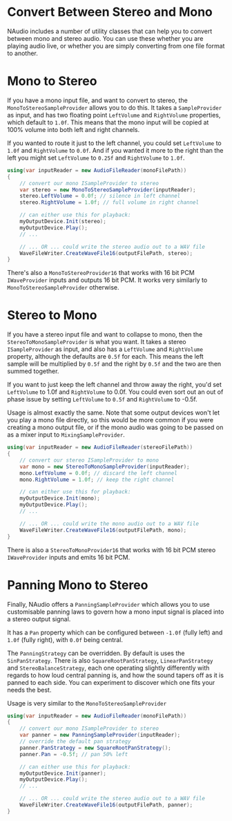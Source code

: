 # Convert Between Stereo and Mono

NAudio includes a number of utility classes that can help you to convert between mono and stereo audio. You can use these whether you are playing audio live, or whether you are simply converting from one file format to another.

# Mono to Stereo

If you have a mono input file, and want to convert to stereo, the `MonoToStereoSampleProvider` allows you to do this. It takes a `SampleProvider` as input, and has two floating point `LeftVolume` and `RightVolume` properties, which default to `1.0f`. This means that the mono input will be copied at 100% volume into both left and right channels.

If you wanted to route it just to the left channel, you could set `LeftVolume` to `1.0f` and `RightVolume` to `0.0f`. And if you wanted it more to the right than the left you might set `LeftVolume` to `0.25f` and `RightVolume` to `1.0f`.

```c#
using(var inputReader = new AudioFileReader(monoFilePath))
{
    // convert our mono ISampleProvider to stereo
    var stereo = new MonoToStereoSampleProvider(inputReader);
    stereo.LeftVolume = 0.0f; // silence in left channel
    stereo.RightVolume = 1.0f; // full volume in right channel

    // can either use this for playback:
    myOutputDevice.Init(stereo);
    myOutputDevice.Play();
    // ...

    // ... OR ... could write the stereo audio out to a WAV file
    WaveFileWriter.CreateWaveFile16(outputFilePath, stereo);
}
```

There's also a `MonoToStereoProvider16` that works with 16 bit PCM `IWaveProvider` inputs and outputs 16 bit PCM. It works very similarly to `MonoToStereoSampleProvider` otherwise.

# Stereo to Mono

If you have a stereo input file and want to collapse to mono, then the `StereoToMonoSampleProvider` is what you want. It takes a stereo `ISampleProvider` as input, and also has a `LeftVolume` and `RightVolume` property, although the defaults are `0.5f` for each. This means the left sample will be multiplied by `0.5f` and the right by `0.5f` and the two are then summed together.

If you want to just keep the left channel and throw away the right, you'd set `LeftVolume` to 1.0f and `RightVolume` to 0.0f. You could even sort out an out of phase issue by setting `LeftVolume` to `0.5f` and `RightVolume` to -0.5f.

Usage is almost exactly the same. Note that some output devices won't let you play a mono file directly, so this would be more common if you were creating a mono output file, or if the mono audio was going to be passed on as a mixer input to `MixingSampleProvider`.

```c#
using(var inputReader = new AudioFileReader(stereoFilePath))
{
    // convert our stereo ISampleProvider to mono
    var mono = new StereoToMonoSampleProvider(inputReader);
    mono.LeftVolume = 0.0f; // discard the left channel
    mono.RightVolume = 1.0f; // keep the right channel

    // can either use this for playback:
    myOutputDevice.Init(mono);
    myOutputDevice.Play();
    // ...

    // ... OR ... could write the mono audio out to a WAV file
    WaveFileWriter.CreateWaveFile16(outputFilePath, mono);
}
```

There is also a `StereoToMonoProvider16` that works with 16 bit PCM stereo `IWaveProvider` inputs and emits 16 bit PCM.

# Panning Mono to Stereo

Finally, NAudio offers a `PanningSampleProvider` which allows you to use customisable panning laws to govern how a mono input signal is placed into a stereo output signal.

It has a `Pan` property which can be configured between `-1.0f` (fully left) and `1.0f` (fully right), with `0.0f` being central.

The `PanningStrategy` can be overridden. By default is uses the `SinPanStrategy`. There is also `SquareRootPanStrategy`, `LinearPanStrategy` and `StereoBalanceStrategy`, each one operating slightly differently with regards to how loud central panning is, and how the sound tapers off as it is panned to each side. You can experiment to discover which one fits your needs the best.

Usage is very similar to the `MonoToStereoSampleProvider`

```c#
using(var inputReader = new AudioFileReader(monoFilePath))
{
    // convert our mono ISampleProvider to stereo
    var panner = new PanningSampleProvider(inputReader);
    // override the default pan strategy
    panner.PanStrategy = new SquareRootPanStrategy();
    panner.Pan = -0.5f; // pan 50% left

    // can either use this for playback:
    myOutputDevice.Init(panner);
    myOutputDevice.Play();
    // ...

    // ... OR ... could write the stereo audio out to a WAV file
    WaveFileWriter.CreateWaveFile16(outputFilePath, panner);
}
```
